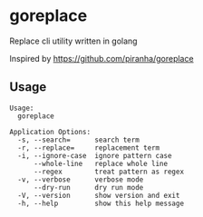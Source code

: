 # goreplace
Replace cli utility written in golang

Inspired by https://github.com/piranha/goreplace

## Usage
```
Usage:
  goreplace

Application Options:
  -s, --search=      search term
  -r, --replace=     replacement term
  -i, --ignore-case  ignore pattern case
      --whole-line   replace whole line
      --regex        treat pattern as regex
  -v, --verbose      verbose mode
      --dry-run      dry run mode
  -V, --version      show version and exit
  -h, --help         show this help message
```